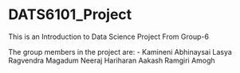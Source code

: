 # DATS6101_Project
This is an Introduction to Data Science Project From Group-6

The group members in the project are: -
Kamineni Abhinaysai
Lasya Ragvendra
Magadum Neeraj
Hariharan Aakash
Ramgiri Amogh
